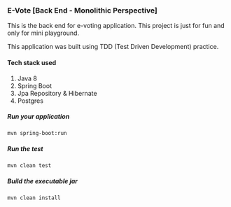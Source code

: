 ### E-Vote [Back End - Monolithic Perspective]

This is the back end for e-voting application. This project is just for fun and only for mini playground.

This application was built using TDD (Test Driven Development) practice.

#### Tech stack used
1. Java 8
2. Spring Boot
3. Jpa Repository & Hibernate
4. Postgres

##### Run your application
`mvn spring-boot:run` 

##### Run the test
`mvn clean test` 

##### Build the executable jar
`mvn clean install`
